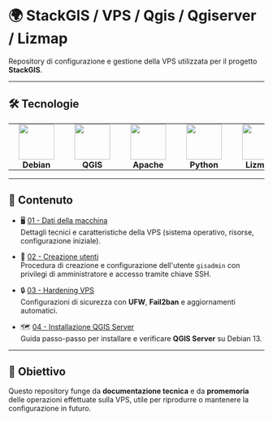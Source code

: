 # 🌍 StackGIS / VPS / Qgis / Qgiserver / Lizmap

Repository di configurazione e gestione della VPS utilizzata per il progetto **StackGIS**.

---

## 🛠️ Tecnologie

<table align="center">
  <tr>
    <td align="center" style="border: none; padding: 0 20px; width: 120px;">
      <img src="https://www.debian.org/logos/openlogo-nd-100.png" height="70"/><br/>
      <b>Debian</b>
    </td>
    <td align="center" style="border: none; padding: 0 20px; width: 120px;">
      <img src="https://upload.wikimedia.org/wikipedia/commons/9/91/QGIS_logo_new.svg" height="70"/><br/>
      <b>QGIS</b>
    </td>
    <td align="center" style="border: none; padding: 0 20px; width: 120px;">
      <img src="https://upload.wikimedia.org/wikipedia/commons/7/7e/Apache_Feather_Logo.svg" height="70"/><br/>
      <b>Apache</b>
    </td>
    <td align="center" style="border: none; padding: 0 20px; width: 120px;">
      <img src="https://upload.wikimedia.org/wikipedia/commons/c/c3/Python-logo-notext.svg" height="70"/><br/>
      <b>Python</b>
    </td>
    <td align="center" style="border: none; padding: 0 20px; width: 120px;">
      <img src="https://docs.lizmap.com/3.8/it/_static/logo.png" height="70"/><br/>
      <b>Lizmap</b>
    </td>
  </tr>
</table>

---

## 📂 Contenuto

- 🖥️ [01 - Dati della macchina](01-server-data.md)  
  Dettagli tecnici e caratteristiche della VPS (sistema operativo, risorse, configurazione iniziale).

- 🔑 [02 - Creazione utenti](02-creazione-utenti.md)  
  Procedura di creazione e configurazione dell'utente `gisadmin` con privilegi di amministratore e accesso tramite chiave SSH.

- 🔒 [03 - Hardening VPS](03-hardening-VPS.md)  
  Configurazioni di sicurezza con **UFW**, **Fail2ban** e aggiornamenti automatici.

- 🗺️ [04 - Installazione QGIS Server](04-Installazione-qgis-server.md)  
  Guida passo-passo per installare e verificare **QGIS Server** su Debian 13.

---

## 🎯 Obiettivo

Questo repository funge da **documentazione tecnica** e da **promemoria** delle operazioni effettuate sulla VPS, utile per riprodurre o mantenere la configurazione in futuro.

